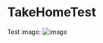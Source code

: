 # TakeHomeTest

Test image: ![image](https://user-images.githubusercontent.com/61808156/194945465-c7a2ed5b-d77a-4154-bfe1-f0ac53c2382a.png)
